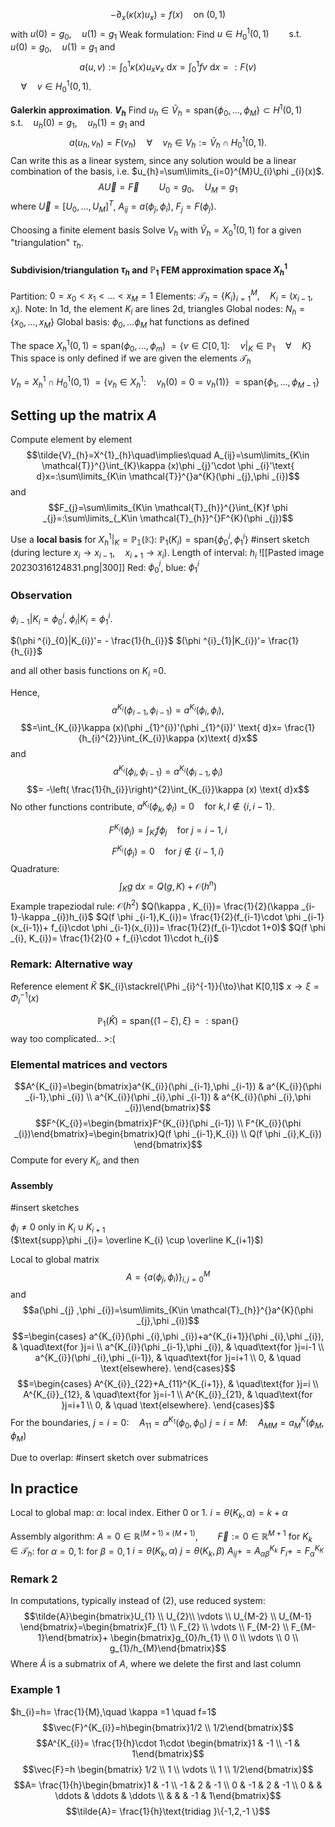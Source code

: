 $$-\partial_{x}(\kappa (x)u_{x})=f(x)\quad\text{on }(0,1)$$
with $u(0)=g_{0},\quad u(1)=g_{1}$
Weak formulation:
	Find $u\in H^{1}_{0}(0,1) \qquad\text{s.t.}\quad u(0)=g_{0}, \quad u(1)=g_{1}$ and
	$$a(u,v):=\int_{0}^{1}\kappa (x)u_{x}v_{x}\text{ d}x=\int_{0}^{1}fv \text{ d}x =: F(v)$$
	$\quad\forall\quad v\in H^{1}_{0}(0,1)$.

**Galerkin approximation**.
**$V_h$**
	Find $u_{h}\in \tilde{V}_{h}=\text{span}\{\phi _{0},\dots, \phi _{M} \}\subset H^{1}(0,1) \qquad\text{s.t.}\quad u_{h}(0)=g_{1},\quad u_{h}(1)=g_{1}$   and
	$$a(u_{h},v_{h})=F(v_{h}) \quad\forall\quad v_{h}\in V_{h}:=\tilde{V}_{h}\cap H^{1}_{0}(0,1).$$
Can write this as a linear system, since any solution would be a linear combination of the basis, i.e. $u_{h}=\sum\limits_{i=0}^{M}U_{i}\phi _{i}(x)$.
$$A \vec{U}=\vec{F}\qquad U_{0}=g_{0},\quad U_{M}=g_{1}\tag{2}$$
where
	$\vec{U}=\left[U_{0},\dots,U_{M} \right]^{T}$,
	$A_{ij}=a(\phi _{j},\phi _{i})$,
	$F_{j}=F(\phi _{j})$.

Choosing a finite element basis
	Solve $V_{h}$ with $\tilde{V}_{h}=X^{1}_{0}(0,1)$ 
	for a given "triangulation" $\tau _{h}$.

#### Subdivision/triangulation $\tau _{h}$ and $\mathbb{P}_{1}$ FEM approximation space $X^{1}_{h}$
Partition: $0=x_{0}<x_{1}<\dots < x_M =1$
Elements: $\mathcal{T} _{h}=\{K_{i} \}_{i=1}^{M}, \quad K_{i}=(x_{i-1},x_{i})$.
	Note:
		In 1d, the element $K_{i}$ are lines
		2d, triangles
Global nodes: $N_{h}=\{x_{0},\dots,x_{M} \}$
Global basis: $\phi _{0},\dots \phi _{M}$ hat functions as defined

The space $X_{h}^{1}(0,1)=\text{span}(\phi _{0},\dots, \phi _{m})$
	$=\{v\in C \left[0,1 \right]:\quad v|_{K}\in \mathbb{P}_{1}\quad\forall\quad K \}$
	This space is only defined if we are given the elements $\mathcal{T}_{h}$

$V_{h}=X_{h}^{1}\cap H^{1}_{0}(0,1)$
	$=\{ v_{h}\in X^{1}_{h}:\quad v_{h}(0)=0=v_{h}(1)\}$
	$=\text{span}\{\phi _{1},\dots, \phi _{M-1} \}$


## Setting up the matrix $A$
Compute element by element
$$\tilde{V}_{h}=X^{1}_{h}\quad\implies\quad A_{ij}=\sum\limits_{K\in \mathcal{T}}^{}\int_{K}\kappa (x)\phi _{j}'\cdot \phi _{i}'\text{ d}x=:\sum\limits_{K\in \mathcal{T}}^{}a^{K}(\phi _{j},\phi _{i})$$
and 
$$F_{j}=\sum\limits_{K\in \mathcal{T}_{h}}^{}\int_{K}f \phi  _{j}=:\sum\limits_{_K\in \mathcal{T}_{h}}^{}F^{K}(\phi _{j})$$

Use a **local basis** for $X_{h}^{1}|_{K}=\mathbb{P_{1}(K)}$:
$\mathbb{P}_{1}(K_{i})=\text{span}\{\phi^{i}_{0},\phi ^{i}_{1} \}$
#insert sketch (during lecture $x_{i}\to x_{i-1},\quad x_{i+1}\to x_{i}$). Length of interval: $h_{i}$
![[Pasted image 20230316124831.png|300]]
Red: $\phi _{0}^{i}$, blue: $\phi _{1}^{i}$


### Observation
$\phi _{i-1}|K_{i}=\phi ^{i}_{0}$,
$\phi _{i}|K_{i}=\phi ^{i}_{1}$.

$(\phi ^{i}_{0}|K_{i})'= - \frac{1}{h_{i}}$
$(\phi ^{i}_{1}|K_{i})'=  \frac{1}{h_{i}}$

and all other basis functions on $K_{i}$ =0.

Hence, 
$$a^{K_{i}}(\phi _{i-1},\phi _{i-1})=a^{K_{i}}(\phi _{i},\phi _{i}),$$
$$=\int_{K_{i}}\kappa (x)(\phi _{1}^{i})'(\phi _{1}^{i})' \text{ d}x= \frac{1}{h_{i}^{2}}\int_{K_{i}}\kappa (x)\text{ d}x$$
and
$$a^{K_{i}}(\phi _{i},\phi _{i-1})=a^{K_{i}}(\phi _{i-1},\phi _{i})$$
$$= -\left( \frac{1}{h_{i}}\right)^{2}\int_{K_{i}}\kappa (x) \text{ d}x$$
No other functions contribute, $a^{K_{i}}(\phi _{k},\phi _{l})=0 \quad\text{for }k,l\notin \{i, i-1 \}$.

$$F^{K_{i}}(\phi _{j})=\int_{K_{i}}f \phi _{j} \quad\text{for }j=i-1,i$$
$$F^{K_{i}}(\phi _{j})=0 \quad\text{for }j\notin \{i-1,i \}$$
Quadrature:
$$\int_{K}g \text{ d}x=Q(g,K)+\mathcal{O}(h^{n})$$
Example trapeziodal rule: $\mathcal{O}(h^{2})$
	$Q(\kappa , K_{i})= \frac{1}{2}(\kappa _{i-1}-\kappa _{i})h_{i}$
	$Q(f \phi _{i-1},K_{i})= \frac{1}{2}(f_{i-1}\cdot \phi _{i-1}(x_{i-1})+ f_{i}\cdot \phi _{i-1}(x_{i}))= \frac{1}{2}(f_{i-1}\cdot 1+0)$
	$Q(f \phi _{i}, K_{i})= \frac{1}{2}(0 + f_{i}\cdot 1)\cdot h_{i}$

### Remark: Alternative way
Reference element $\hat K$
$K_{i}\stackrel{\Phi _{i}^{-1}}{\to}\hat K[0,1]$
$x \to \xi =\Phi _{i}^{-1}(x)$ 

$$\mathbb{P}_{1}(\hat K )=\text{span} \{(1-\xi ), \xi  \}=: \text{span} \{ \}$$
way too complicated.. >:(


### Elemental matrices and vectors

$$A^{K_{i}}=\begin{bmatrix}a^{K_{i}}(\phi _{i-1},\phi _{i-1}) & a^{K_{i}}(\phi _{i-1},\phi _{i}) \\ a^{K_{i}}(\phi _{i},\phi _{i-1}) & a^{K_{i}}(\phi _{i},\phi _{i})\end{bmatrix}$$
$$F^{K_{i}}=\begin{bmatrix}F^{K_{i}}(\phi _{i-1}) \\ F^{K_{i}}(\phi _{i})\end{bmatrix}=\begin{bmatrix}Q(f \phi _{i-1},K_{i}) \\ Q(f \phi _{i},K_{i}) \end{bmatrix}$$
Compute for every $K_{i}$, and then
#### Assembly
#insert sketches

$\phi _{i}≠0$ only in $K_{i}\cup K_{i+1}$       
	($\text{supp}\phi _{i}= \overline K_{i} \cup \overline K_{i+1}$)

Local to global matrix
$$A=\{a(\phi _{j},\phi _{i}) \}^{M}_{i,j=0}$$
and
$$a(\phi _{j} ,\phi _{i})=\sum\limits_{K\in \mathcal{T}_{h}}^{}a^{K}(\phi _{j},\phi _{i})$$
$$=\begin{cases}
a^{K_{i}}(\phi _{i},\phi _{i})+a^{K_{i+1}}(\phi _{i},\phi _{i}), & \quad\text{for }j=i \\
a^{K_{i}}(\phi _{i-1},\phi _{i}), & \quad\text{for }j=i-1  \\
a^{K_{i}}(\phi _{i},\phi _{i-1}), & \quad\text{for }j=i+1 \\
0,  & \quad \text{elsewhere}.
\end{cases}$$
$$=\begin{cases}
A^{K_{i}}_{22}+A_{11}^{K_{i+1}}, & \quad\text{for }j=i \\
A^{K_{i}}_{12}, & \quad\text{for }j=i-1  \\
A^{K_{i}}_{21}, & \quad\text{for }j=i+1  \\
0, & \quad \text{elsewhere}.
\end{cases}$$
For the boundaries,
$j=i=0: \quad A_{11}=a^{K_{1}}(\phi _{0},\phi _{0})$
$j=i=M: \quad A_{MM}=a^K_{M}(\phi _{M},\phi _{M})$

Due to overlap:
#insert sketch over submatrices

## In practice
Local to global map:
	$\alpha :$ local index. Either 0 or 1.
$i=\theta (K_{k},\alpha )=k+\alpha$

Assembly algorithm:
	$A=0\in \mathbb{R}^{(M+1) \times (M+1)}, \qquad \vec{F}:= 0\in \mathbb{R}^{M+1}$
	for $K_{k} \in \mathcal{T}_{h}$:
		for $\alpha =0,1$:
			for $\beta =0,1$
				$i=\theta (K_{k},\alpha )$
				$j=\theta (K_{k},\beta )$
				$A_{ij}+=A_{\alpha \beta}^{K_{k}}$ 
			$F_{i}+=F^{K_{K}}_{\alpha }$

### Remark 2
In computations, typically instead of $(2)$, use reduced system:
$$\tilde{A}\begin{bmatrix}U_{1}  \\ U_{2}\\ \vdots \\ U_{M-2} \\  U_{M-1} \end{bmatrix}=\begin{bmatrix}F_{1} \\ F_{2} \\ \vdots \\ F_{M-2} \\  F_{M-1}\end{bmatrix}+ \begin{bmatrix}g_{0}/h_{1} \\ 0 \\ \vdots \\ 0 \\ g_{1}/h_{M}\end{bmatrix}$$
Where $\tilde{A}$ is a submatrix of $A$, where we delete the first and last column

### Example 1
$h_{i}=h= \frac{1}{M},\quad \kappa =1 \quad f=1$
$$\vec{F}^{K_{i}}=h\begin{bmatrix}1/2 \\ 1/2\end{bmatrix}$$
$$A^{K_{i}}= \frac{1}{h}\cdot 1\cdot \begin{bmatrix}1 & -1 \\ -1 & 1\end{bmatrix}$$
$$\vec{F}=h \begin{bmatrix} 1/2 \\ 1 \\ \vdots \\ 1 \\ 1/2\end{bmatrix}$$
$$A= \frac{1}{h}\begin{bmatrix}1 & -1 \\ -1 & 2 & -1 \\ 0 & -1 & 2 & -1 \\ 0 &   & \ddots & \ddots & \ddots \\  &   &   &   -1 & 1\end{bmatrix}$$
$$\tilde{A}= \frac{1}{h}\text{tridiag }\{-1,2,-1 \}$$



